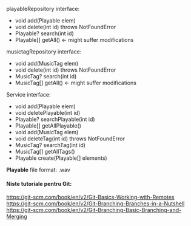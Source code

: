 playableRepository interface:
- void add(Playable elem)
- void delete(int id) throws NotFoundError
- Playable? search(int id)
- Playable[] getAll() <- might suffer modifications

musictagRepository interface:
- void add(MusicTag elem)
- void delete(int id) throws NotFoundError
- MusicTag? search(int id)
- MusicTag[] getAll() <- might suffer modifications

Service interface:
- void add(Playable elem)
- void deletePlayable(int id)
- Playable? searchPlayable(int id)
- Playable[] getAllPlayable()
- void add(MusicTag elem)
- void deleteTag(int id) throws NotFoundError
- MusicTag? searchTag(int id)
- MusicTag[] getAllTags()
- Playable create(Playable[] elements)

**Playable** file format: .wav


#### Niste tutoriale pentru Git:
https://git-scm.com/book/en/v2/Git-Basics-Working-with-Remotes \
https://git-scm.com/book/en/v2/Git-Branching-Branches-in-a-Nutshell \
https://git-scm.com/book/en/v2/Git-Branching-Basic-Branching-and-Merging
